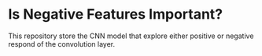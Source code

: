 # Is Negative Features Important?

This repository store the CNN model that explore either positive or negative respond of the convolution layer.
